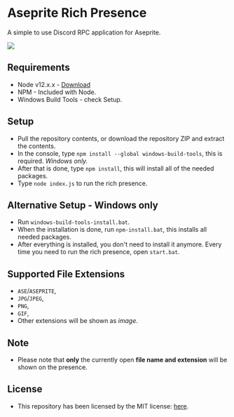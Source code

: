 # Aseprite Rich Presence

A simple to use Discord RPC application for Aseprite.

![](https://i.imgur.com/VMkH8TK.png)

## Requirements
- Node v12.x.x - [Download](https://nodejs.org/en/download/)
- NPM - Included with Node.
- Windows Build Tools - check Setup.

## Setup
- Pull the repository contents, or download the repository ZIP and extract the contents.
- In the console, type `npm install --global windows-build-tools`, this is required. _Windows only._
- After that is done, type `npm install`, this will install all of the needed packages.
- Type `node index.js` to run the rich presence.

## Alternative Setup - Windows only
- Run `windows-build-tools-install.bat`.
- When the installation is done, run `npm-install.bat`, this installs all needed packages.
- After everything is installed, you don't need to install it anymore. Every time you need to run the rich presence, open `start.bat`.

## Supported File Extensions
- `ASE`/`ASEPRITE`,
- `JPG`/`JPEG`,
- `PNG`,
- `GIF`,
- Other extensions will be shown as _image_.

## Note
- Please note that **only** the currently open **file name and extension** will be shown on the presence.

## License
- This repository has been licensed by the MIT license: [here](https://github.com/vanishedvan/aseprite-rich-presence/blob/master/LICENSE).